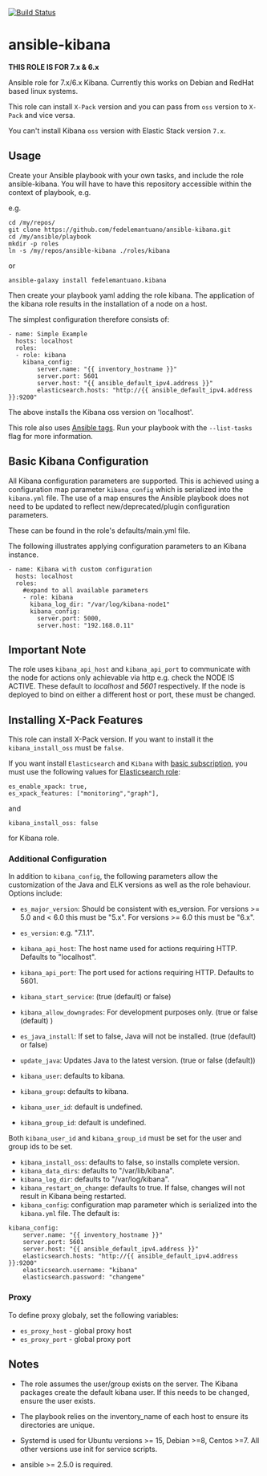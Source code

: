 [![Build Status](https://travis-ci.org/fedelemantuano/ansible-kibana.svg?branch=develop)](https://travis-ci.org/fedelemantuano/ansible-kibana)

# ansible-kibana

**THIS ROLE IS FOR 7.x & 6.x**

Ansible role for 7.x/6.x Kibana. Currently this works on Debian and RedHat based linux systems.

This role can install `X-Pack` version and you can pass from `oss` version to `X-Pack` and vice versa.

You can't install Kibana `oss` version with Elastic Stack version `7.x`.

## Usage

Create your Ansible playbook with your own tasks, and include the role ansible-kibana. You will have to have this repository accessible within the context of playbook, e.g.

e.g.

```
cd /my/repos/
git clone https://github.com/fedelemantuano/ansible-kibana.git
cd /my/ansible/playbook
mkdir -p roles
ln -s /my/repos/ansible-kibana ./roles/kibana
```

or

```
ansible-galaxy install fedelemantuano.kibana
```

Then create your playbook yaml adding the role kibana.
The application of the kibana role results in the installation of a node on a host.

The simplest configuration therefore consists of:

```
- name: Simple Example
  hosts: localhost
  roles:
  - role: kibana
    kibana_config:
        server.name: "{{ inventory_hostname }}"
        server.port: 5601
        server.host: "{{ ansible_default_ipv4.address }}"
        elasticsearch.hosts: "http://{{ ansible_default_ipv4.address }}:9200"
```

The above installs the Kibana oss version on 'localhost'.

This role also uses [Ansible tags](http://docs.ansible.com/ansible/playbooks_tags.html). Run your playbook with the `--list-tasks` flag for more information.

## Basic Kibana Configuration

All Kibana configuration parameters are supported.  This is achieved using a configuration map parameter `kibana_config` which is serialized into the `kibana.yml` file.
The use of a map ensures the Ansible playbook does not need to be updated to reflect new/deprecated/plugin configuration parameters.

These can be found in the role's defaults/main.yml file.

The following illustrates applying configuration parameters to an Kibana instance.

```
- name: Kibana with custom configuration
  hosts: localhost
  roles:
    #expand to all available parameters
    - role: kibana
      kibana_log_dir: "/var/log/kibana-node1"
      kibana_config:
        server.port: 5000,
        server.host: "192.168.0.11"
```

## Important Note

The role uses `kibana_api_host` and `kibana_api_port` to communicate with the node for actions only achievable via http e.g. check the NODE IS ACTIVE. These default to _localhost_ and _5601_ respectively.
If the node is deployed to bind on either a different host or port, these must be changed.

## Installing X-Pack Features

This role can install X-Pack version. If you want to install it the `kibana_install_oss` must be `false`.

If you want install `Elasticsearch` and `Kibana` with [basic subscription](https://www.elastic.co/subscriptions), you must use the following values for [Elasticsearch role](https://github.com/elastic/ansible-elasticsearch):

```
es_enable_xpack: true,
es_xpack_features: ["monitoring","graph"],
```

and

```
kibana_install_oss: false
```

for Kibana role.

### Additional Configuration

In addition to `kibana_config`, the following parameters allow the customization of the Java and ELK versions as well as the role behaviour. Options include:

* `es_major_version`: Should be consistent with es_version. For versions >= 5.0 and < 6.0 this must be "5.x". For versions >= 6.0 this must be "6.x".

* `es_version`: e.g. "7.1.1".
* `kibana_api_host`: The host name used for actions requiring HTTP. Defaults to "localhost".
* `kibana_api_port`: The port used for actions requiring HTTP. Defaults to 5601.
* `kibana_start_service`: (true (default) or false)
* `kibana_allow_downgrades`: For development purposes only. (true or false (default) )
* `es_java_install`: If set to false, Java will not be installed. (true (default) or false)
* `update_java`: Updates Java to the latest version. (true or false (default))

* `kibana_user`: defaults to kibana.
* `kibana_group`: defaults to kibana.
* `kibana_user_id`: default is undefined.
* `kibana_group_id`: default is undefined.

Both `kibana_user_id` and `kibana_group_id` must be set for the user and group ids to be set.

* `kibana_install_oss`: defaults to false, so installs complete version.
* `kibana_data_dirs`: defaults to "/var/lib/kibana".
* `kibana_log_dir`: defaults to "/var/log/kibana".
* `kibana_restart_on_change`: defaults to true.  If false, changes will not result in Kibana being restarted.
* `kibana_config`: configuration map parameter which is serialized into the `kibana.yml` file. The default is:

```
kibana_config:
    server.name: "{{ inventory_hostname }}"
    server.port: 5601
    server.host: "{{ ansible_default_ipv4.address }}"
    elasticsearch.hosts: "http://{{ ansible_default_ipv4.address }}:9200"
    elasticsearch.username: "kibana"
    elasticsearch.password: "changeme"
```

### Proxy

To define proxy globaly, set the following variables:

* `es_proxy_host` - global proxy host
* `es_proxy_port` - global proxy port

## Notes

* The role assumes the user/group exists on the server.  The Kibana packages create the default kibana user. If this needs to be changed, ensure the user exists.

* The playbook relies on the inventory_name of each host to ensure its directories are unique.

* Systemd is used for Ubuntu versions >= 15, Debian >=8, Centos >=7.  All other versions use init for service scripts.

* ansible >= 2.5.0 is required.
